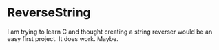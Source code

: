 # ReverseString
I am trying to learn C and thought creating a string reverser would be an easy first project. It does work. Maybe.
